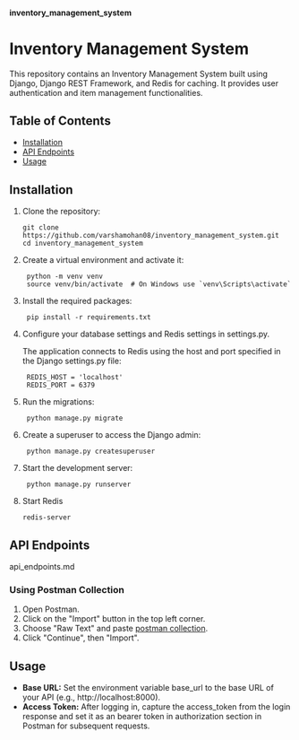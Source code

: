#### inventory_management_system
# Inventory Management System

This repository contains an Inventory Management System built using Django, Django REST Framework, and Redis for caching. It provides user authentication and item management functionalities.

## Table of Contents

- [Installation](#installation)
- [API Endpoints](#api-endpoints)
- [Usage](#usage)

## Installation

1. Clone the repository:
   ```
   git clone https://github.com/varshamohan08/inventory_management_system.git
   cd inventory_management_system
   ```
2. Create a virtual environment and activate it:
   ```
    python -m venv venv
    source venv/bin/activate  # On Windows use `venv\Scripts\activate`
   ```
3. Install the required packages:
   ```
    pip install -r requirements.txt
   ```
4. Configure your database settings and Redis settings in settings.py.

   The application connects to Redis using the host and port specified in the Django settings.py file:
   ```
    REDIS_HOST = 'localhost'
    REDIS_PORT = 6379
   ```

6. Run the migrations:
   ```
    python manage.py migrate
   ```
7. Create a superuser to access the Django admin:
   ```
    python manage.py createsuperuser
   ```
8. Start the development server:
   ```
    python manage.py runserver
   ```
9. Start Redis
    ```
    redis-server
    ```

## API Endpoints
api_endpoints.md
### Using Postman Collection
1. Open Postman.
2. Click on the "Import" button in the top left corner.
3. Choose "Raw Text" and paste [postman collection](https://api.postman.com/collections/34745216-bda300d5-43d2-4367-a0f1-0db4366e8f14?access_key=PMAT-01J9Q7JXDH130CMZE16WZQE86E).
4. Click "Continue", then "Import".
## Usage
- **Base URL:** Set the environment variable base_url to the base URL of your API (e.g., http://localhost:8000).
- **Access Token:** After logging in, capture the access_token from the login response and set it as an bearer token in authorization section in Postman for subsequent requests.

